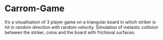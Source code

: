# Carrom-Game

It’s a visualisation of 3 player game on a triangular board in which striker is hit in random direction with random velocity.
Simulation of inelastic collision between the striker, coins and the board with frictional surfaces.
